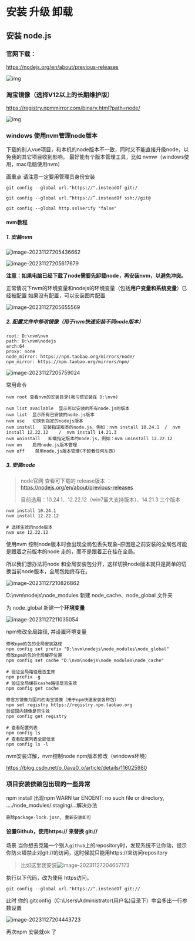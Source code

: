 # 安装 升级 卸载

## 安装 node.js

### 官网下载：

https://nodejs.org/en/about/previous-releases

![img](https://cdn.nlark.com/yuque/0/2022/png/25763438/1666701660625-14c6ccf0-f3dc-415c-a600-33bc39c13df7.png)

### 淘宝镜像（选择V12以上的长期维护版）

https://registry.npmmirror.com/binary.html?path=node/

![img](https://cdn.nlark.com/yuque/0/2022/png/25763438/1666702601931-74c6c3b1-e3df-4fdf-a97f-00e1143b847c.png)





### windows 使用nvm管理node版本

下载的别人vue项目，和本机的node版本不一致，同时又不能直接升级node，以免我的其它项目收到影响。
最好能有个版本管理工具，比如 nvmw（windows使用，mac电脑使用nvm）

画重点 请注意一定要用管理员身份安装



```
git config --global url."https://".insteadOf git:/

git config --global url.“https://”.insteadOf ssh://git@

git config --global http.sslVerify "false"

```



#### nvm教程 

##### 1. 安装nvm

![image-20231127205436662](http://biji.51automate.cn/blogs/img/202311272054180.png)

![image-20231127205617679](http://biji.51automate.cn/blogs/img/202311272056610.png)

**注意：如果电脑已经下载了node需要先卸载node，再安装nvm，以避免冲突。**

正常情况下nvm的环境变量和nodejs的环境变量（包括**用户变量和系统变量**）已经被配置
如果没有配置，可以安装图片配置

![image-20231127205655569](http://biji.51automate.cn/blogs/img/202311272056688.png)



##### 2. 配置文件中修改镜像（用于nvm快速安装不同node版本）

```
root: D:\nvm\nvm
path: D:\nvm\nodejs
arch:64
proxy: none
node_mirror: https://npm.taobao.org/mirrors/node/
npm_mirror: https://npm.taobao.org/mirrors/npm/
```

![image-20231127205759024](http://biji.51automate.cn/blogs/img/202311272057936.png)



常用命令

```
nvm root 查看nvm的安装目录(我习惯安装在 D:\nvm)

nvm list available  显示可以安装的所有node.js的版本
nvm list  显示所有已安装的node.js版本
nvm use   切换到指定的nodejs版本
nvm install   安装指定版本的node.js，例如：nvm install 10.24.1  /  nvm install 12.22.12    /  nvm install 14.21.3  
nvm uninstall   卸载指定版本的node.js，例如：nvm uninstall 12.22.12
nvm on    启用node.js版本管理
nvm off    禁用node.js版本管理(不卸载任何东西)
```

##### 3. 安装node

> node官网 查看可下载的 release版本 ：https://nodejs.org/en/about/previous-releases
>
> 目前选用：10.24.1、12.22.12（win7最大支持版本）、14.21.3 三个版本

```
nvm install 10.24.1
nvm install 12.22.12

# 选择生效的node版本
nvm use 12.22.12
```



使用nvm 控制node版本时会出现全局包丢失现象–原因是之前安装的全局包可能是跟着之前版本的node 走的，而不是跟着正在挂在全局。

所以我们想办法将node 和全局安装包分开，这样切换node版本就只是简单的切换当前node版本，全局包始终存在。

![image-20231127210826862](http://biji.51automate.cn/blogs/img/202311272108097.png)

D:\nvm\nodejs\node_modules 新建  node_cache、node_global 文件夹

为 node_global 新建一个**环境变量**

![image-20231127211035054](http://biji.51automate.cn/blogs/img/202311272110401.png)



npm修改全局路径, 并设置环境变量

```
修改npm的包的全局安装路径
npm config set prefix "D:\nvm\nodejs\node_modules\node_global"
修改npm的包的全局缓存位置
npm config set cache "D:\nvm\nodejs\node_modules\node_cache"

# 验证全局路径是否生效
npm prefix -g
# 验证全局缓存cashe路径是否生效
npm config get cache

修官方镜像为国内的淘宝镜像（用于npm快速安装各种包）
npm set registry https://registry.npm.taobao.org
验证国内镜像是否生效
npm config get registry

# 查看配置列表
npm config ls
# 查看配置列表全部信息
npm config ls -l
```



nvm安装详解，nvm控制node npm版本修改（windows环境）

https://blog.csdn.net/o_0ava0_o/article/details/116025980



### 项目安装依赖包出现的一些异常

npm install 出现npm WARN tar ENOENT: no such file or directory, ..../node_modules/.staging/...解决办法

```
删除package-lock.josn, 重新安装即可
```

#### 设置Github，使用https:// 来替换 git://

场景 当你想去克隆一个别人`github`上的repository时，发现系统不让你动，提示你防火墙禁止对git://的访问，这时候就只能用https://来访问repository

> 比如这里我安装![image-20231127204657173](http://biji.51automate.cn/blogs/img/202311272046359.png)

执行以下代码，改为使用 https访问。

```
git config --global url."https://".insteadOf git://
```

此时 你的.gitconfig（C:\Users\Administrator(用户名)目录下）中会多出一行参数设置

![image-20231127204443723](http://biji.51automate.cn/blogs/img/202311272047201.png)

再次npm 安装就ok 了
